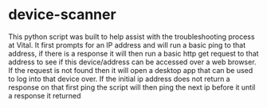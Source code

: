 # device-scanner
This python script was built to help assist with the troubleshooting process at Vital. 
It first prompts for an IP address and will run a basic ping to that address, if there is a response it will then run a basic http get request to that address to see if this device/address
can be accessed over a web browser. If the request is not found then it will open a desktop app that can be used to log into that device over. If the initial ip address does not return
a response on that first ping the script will then ping the next ip before it until a response it returned
